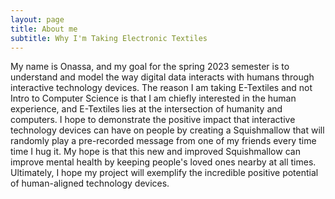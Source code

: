 ```yaml
---
layout: page
title: About me
subtitle: Why I'm Taking Electronic Textiles
---
```


My name is Onassa, and my goal for the spring 2023 semester is to understand and model the way digital data interacts with humans through interactive technology devices. The reason I am taking E-Textiles and not Intro to Computer Science is that I am chiefly interested in the human experience, and E-Textiles lies at the intersection of humanity and computers. I hope to demonstrate the positive impact that interactive technology devices can have on people by creating a Squishmallow that will randomly play a pre-recorded message from one of my friends every time time I hug it. My hope is that this new and improved Squishmallow can improve mental health by keeping people's loved ones nearby at all times. Ultimately, I hope my project will exemplify the incredible positive potential of human-aligned technology devices.


